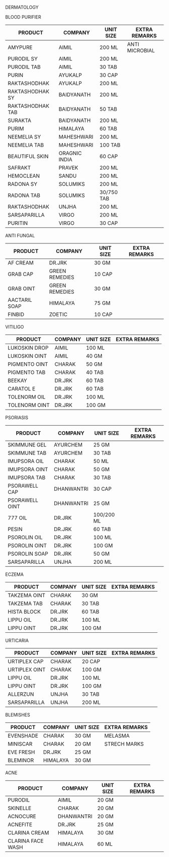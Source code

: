 DERMATOLOGY

BLOOD PURIFIER

| PRODUCT | COMPANY | UNIT SIZE | EXTRA REMARKS |
| --- | --- | --- | --- |
| AMYPURE | AIMIL | 200 ML | ANTI MICROBIAL |
| PURODIL SY | AIMIL | 200 ML |     |
| PURODIL TAB | AIMIL | 30 TAB |     |
| PURIN | AYUKALP | 30 CAP |     |
| RAKTASHODHAK | AYUKALP | 200 ML |     |
| RAKTASHODHAK SY | BAIDYANATH | 200 ML |     |
| RAKTASHODHAK TAB | BAIDYANATH | 50 TAB |     |
| SURAKTA | BAIDYANATH | 200 ML |     |
| PURIM | HIMALAYA | 60 TAB |     |
| NEEMELIA SY | MAHESHWARI | 200 ML |     |
| NEEMELIA TAB | MAHESHWARI | 100 TAB |     |
| BEAUTIFUL SKIN | ORAGNIC INDIA | 60 CAP |     |
| SAFRAKT | PRAVEK | 200 ML |     |
| HEMOCLEAN | SANDU | 200 ML |     |
| RADONA SY | SOLUMIKS | 200 ML |     |
| RADONA TAB | SOLUMIKS | 30/750 TAB |     |
| RAKTASHODHAK | UNJHA | 200 ML |     |
| SARSAPARILLA | VIRGO | 200 ML |     |
| PURITIN | VIRGO | 30 CAP |     |

ANTI FUNGAL

| PRODUCT | COMPANY | UNIT SIZE | EXTRA REMARKS |
| --- | --- | --- | --- |
| AF CREAM | DR.JRK | 30 GM |     |
| GRAB CAP | GREEN REMEDIES | 10 CAP |     |
| GRAB OINT | GREEN REMEDIES | 30 GM |     |
| AACTARIL SOAP | HIMALAYA | 75 GM |     |
| FINBID | ZOETIC | 10 CAP |     |

VITILIGO

| PRODUCT | COMPANY | UNIT SIZE | EXTRA REMARKS |
| --- | --- | --- | --- |
| LUKOSKIN DROP | AIMIL | 100 ML |     |
| LUKOSKIN OINT | AIMIL | 40 GM |     |
| PIGMENTO OINT | CHARAK | 50 GM |     |
| PIGMENTO TAB | CHARAK | 40 TAB |     |
| BEEKAY | DR.JRK | 60 TAB |     |
| CARATOL E | DR.JRK | 60 TAB |     |
| TOLENORM OIL | DR.JRK | 100 ML |     |
| TOLENORM OINT | DR.JRK | 100 GM |     |

PSORIASIS

| PRODUCT | COMPANY | UNIT SIZE | EXTRA REMARKS |
| --- | --- | --- | --- |
| SKIMMUNE GEL | AYURCHEM | 25 GM |     |
| SKIMMUNE TAB | AYURCHEM | 30 TAB |     |
| IMUPSORA OIL | CHARAK | 50 ML |     |
| IMUPSORA OINT | CHARAK | 50 GM |     |
| IMUPSORA TAB | CHARAK | 30 TAB |     |
| PSORAWELL CAP | DHANWANTRI | 30 CAP |     |
| PSORAWELL OINT | DHANWANTRI | 25 GM |     |
| 777 OIL | DR.JRK | 100/200 ML |     |
| PESIN | DR.JRK | 60 TAB |     |
| PSOROLIN OIL | DR.JRK | 100 ML |     |
| PSOROLIN OINT | DR.JRK | 100 GM |     |
| PSOROLIN SOAP | DR.JRK | 50 GM |     |
| SARSAPARILLA | UNJHA | 200 ML |     |

ECZEMA

| PRODUCT | COMPANY | UNIT SIZE | EXTRA REMARKS |
| --- | --- | --- | --- |
| TAKZEMA OINT | CHARAK | 30 GM |     |
| TAKZEMA TAB | CHARAK | 30 TAB |     |
| HISTA BLOCK | DR.JRK | 60 TAB |     |
| LIPPU OIL | DR.JRK | 100 ML |     |
| LIPPU OINT | DR.JRK | 100 GM |     |

URTICARIA

| PRODUCT | COMPANY | UNIT SIZE | EXTRA REMARKS |
| --- | --- | --- | --- |
| URTIPLEX CAP | CHARAK | 20 CAP |     |
| URTIPLEX OINT | CHARAK | 100 GM |     |
| LIPPU OIL | DR.JRK | 100 ML |     |
| LIPPU OINT | DR.JRK | 100 GM |     |
| ALLERZUN | UNJHA | 30 TAB |     |
| SARSAPARILLA | UNJHA | 200 ML |     |

BLEMISHES

| PRODUCT | COMPANY | UNIT SIZE | EXTRA REMARKS |
| --- | --- | --- | --- |
| EVENSHADE | CHARAK | 30 GM | MELASMA |
| MINISCAR | CHARAK | 20 GM | STRECH MARKS |
| EVE FRESH | DR.JRK | 25 GM |     |
| BLEMINOR | HIMALAYA | 30 GM |     |

ACNE

| PRODUCT | COMPANY | UNIT SIZE | EXTRA REMARKS |
| --- | --- | --- | --- |
| PURODIL | AIMIL | 20 GM |     |
| SKINELLE | CHARAK | 20 GM |     |
| ACNOCURE | DHANWANTRI | 20 GM |     |
| ACNEFITE | DR.JRK | 25 GM |     |
| CLARINA CREAM | HIMALAYA | 30 GM |     |
| CLARINA FACE WASH | HIMALAYA | 60 ML |     |